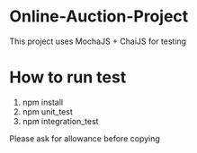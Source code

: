 # Online-Auction-Project

This project uses MochaJS + ChaiJS for testing 

# How to run test

1. npm install
2. npm unit_test
3. npm integration_test

Please ask for allowance before copying
